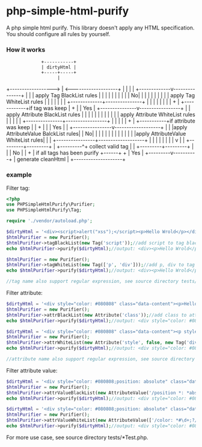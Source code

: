 # php-simple-html-purify
A php simple html purify. This library doesn't apply any HTML specification. You should configure all rules by yourself.

### How it works
                 +-----------+
                 | dirtyHtml |
                 +-----+-----+
                       |
  +------------------> | <-------------------+
  |                    |                     |
  |      +-------------v---------------+     |
  |      |  apply Tag BlackList rules  |     |
  |      |                             |     |
  |      |                             |     |
No|      |                             |     |
  |      |                             |     |
  |      |  apply Tag WhiteList rules  |     |
  |      |                             |     |
  |      +-------------+---------------+     |
  |                    |                     |
  |                    |                     |
  |                    +                     |
  +------------+if tag was keep              |
                       +                     |
                       | Yes                 |
       +---------------v-----------------+   |
       | apply Attribute BlackList rules |   |
       |                                 |   |
       |                                 |   |
       |                                 |   |
       | apply Attribute WhiteList rules |   |
       |                                 |   |
       +---------------+-----------------+   |
                       |                     |
                       |                     |
                       +                     |
  +-----------+if attribute was keep         |
  |                    +                     |
  |                    | Yes                 |
  |   +----------------v-------------------+ |
  |   |apply AttributeValue BalckList rules| |
No|   |                                    | |
  |   |                                    | |
  |   |                                    | |
  |   |apply AttributeValue WhiteList rules| |
  |   +----------------+-------------------+ |
  |                    |                     |
  |                    |                     |
  |                    v                     |
  |          +---------+---------+           |
  +---------^+ collect valid tag |           |
             +---------+---------+           |
                       |                     | No
                       |                     |
                       +                     |
          if all tags has been purify +------+
                       +
                       | Yes
                       |
             +---------v----------+
             | generate cleanHtml |
             +--------------------+


### example

Filter tag:

```php
<?php
use PHPSimpleHtmlPurify\Purifier;
use PHPSimpleHtmlPurify\Tag;

require './vendor/autoload.php';

$dirtyHtml = '<div><script>alert("xss");</script><p>Hello Wrold</p></div>';
$htmlPurifier = new Purifier();
$htmlPurifier->tagBlackList(new Tag('script'));//add script to tag blacklist rules
echo $htmlPurifier->purify($dirtyHtml);//output: <div><p>Hello Wrold</p></div>

$htmlPurifier = new Purifier();
$htmlPurifier->tagWhiteList(new Tag(['p', 'div']));//add p, div to tag whitelist rules
echo $htmlPurifier->purify($dirtyHtml);//output: <div><p>Hello Wrold</p></div>

//tag name also support regular expression, see source directory tests/*Test.php
```

Filter attribute:

```php
$dirtyHtml = '<div style="color: #080808" class="data-content"><p>Hello World</p></div>';
$htmlPurifier = new Purifier();
$htmlPurifier->attrBlackList(new Attribute('class'));//add class to attribute blacklist, apply to all tag
echo $htmlPurifier->purify($dirtyHtml);//output: <div style="color: #080808" ><p>Hello World</p></div>

$dirtyHtml = '<div style="color: #080808" class="data-content"><p style="color: #101010">Hello World</p></div>';
$htmlPurifier = new Purifier();
$htmlPurifier->attrWhiteList(new Attribute('style', false, new Tag('div')));//add style to attribute whitelist, apply to div tag
echo $htmlPurifier->purify($dirtyHtml);//output: <div style="color: #080808" ><p style="color: #101010" >Hello World</p></div>

//attribute name also support regular expression, see source directory tests/*Test.php
```

Filter attribute value:

```php
$dirtyHtml = '<div style="color: #080808;position: absolute" class="data-content"><p style="color: #101010">Hello World</p></div>';
$htmlPurifier = new Purifier();
$htmlPurifier->attrValueBlackList(new AttributeValue('/position *: *absolute;?/', true, new Attribute('style')));//add style to attributeValue blacklist, apply to all tag
echo $htmlPurifier->purify($dirtyHtml);//output: <div style="color: #080808;"  class="data-content" ><p style="color: #101010" >Hello World</p></div>

$dirtyHtml = '<div style="color: #080808;position: absolute" class="data-content"><p style="color: #101010;font-size: 12px">Hello World</p></div>';
$htmlPurifier = new Purifier();
$htmlPurifier->attrValueWhiteList(new AttributeValue(['/color: *#\d+;?/', '/font-size: *\d+px;?/'], true, new Attribute('style', false, new Tag('div'))));//add style to attribute whitelist, apply to div tag
echo $htmlPurifier->purify($dirtyHtml);//output: <div style="color: #080808;"  class="data-content" ><p style="color: #101010; font-size: 12px" >Hello World</p></div>
```

For more use case, see source directory tests/*Test.php.
